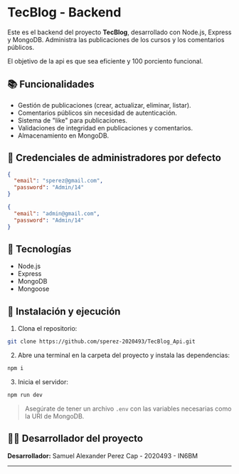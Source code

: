 # TecBlog - Backend

Este es el backend del proyecto **TecBlog**, desarrollado con Node.js, Express y MongoDB. Administra las publicaciones de los cursos y los comentarios públicos.

El objetivo de la api es que sea eficiente y 100 porciento funcional.

## 📚 Funcionalidades

- Gestión de publicaciones (crear, actualizar, eliminar, listar).
- Comentarios públicos sin necesidad de autenticación.
- Sistema de "like" para publicaciones.
- Validaciones de integridad en publicaciones y comentarios.
- Almacenamiento en MongoDB.

## 👤 Credenciales de administradores por defecto

```json
{
  "email": "sperez@gmail.com",
  "password": "Admin/14"
}
```

```json
{
  "email": "admin@gmail.com",
  "password": "Admin/14"
}
```

## 🚀 Tecnologías

- Node.js
- Express
- MongoDB
- Mongoose

## 🔧 Instalación y ejecución

1. Clona el repositorio:

```bash
git clone https://github.com/sperez-2020493/TecBlog_Api.git
```

2. Abre una terminal en la carpeta del proyecto y instala las dependencias:

```bash
npm i
```

3. Inicia el servidor:

```bash
npm run dev
```

> Asegúrate de tener un archivo `.env` con las variables necesarias como la URI de MongoDB.

## 🧑🏽 Desarrollador del proyecto


**Desarrollador:** Samuel Alexander Perez Cap - 2020493 - IN6BM

---

